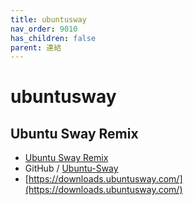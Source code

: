 ```yaml
---
title: ubuntusway
nav_order: 9010
has_children: false
parent: 連結
---
```



# ubuntusway


## Ubuntu Sway Remix

* [Ubuntu Sway Remix](https://ubuntusway.com/)
* GitHub / [Ubuntu-Sway](https://github.com/Ubuntu-Sway)
* [https://downloads.ubuntusway.com/](https://downloads.ubuntusway.com/)

